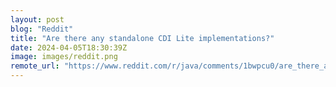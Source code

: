 ```yaml
---
layout: post
blog: "Reddit"
title: "Are there any standalone CDI Lite implementations?"
date: 2024-04-05T18:30:39Z
image: images/reddit.png
remote_url: "https://www.reddit.com/r/java/comments/1bwpcu0/are_there_any_standalone_cdi_lite_implementations/"
---
```

